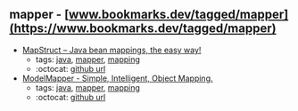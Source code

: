 mapper - [www.bookmarks.dev/tagged/mapper](https://www.bookmarks.dev/tagged/mapper)
---
* [MapStruct – Java bean mappings, the easy way!](http://mapstruct.org/)
    * tags: [java](../tagged/java.md), [mapper](../tagged/mapper.md), [mapping](../tagged/mapping.md)
    * :octocat: [github url](https://github.com/mapstruct/mapstruct)
* [ModelMapper - Simple, Intelligent, Object Mapping.](http://modelmapper.org/)
    * tags: [java](../tagged/java.md), [mapper](../tagged/mapper.md), [mapping](../tagged/mapping.md)
    * :octocat: [github url](https://github.com/modelmapper/modelmapper/)
